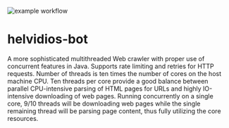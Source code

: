 ![example workflow](https://github.com/andrey-yemelyanov/helvidios-bot/actions/workflows/maven.yml/badge.svg)

# helvidios-bot

A more sophisticated multithreaded Web crawler with proper use of concurrent features in Java. Supports rate limiting and retries for HTTP requests. Number of threads is ten times the number of cores on the host machine CPU. Ten threads per core provide a good balance between parallel CPU-intensive parsing of HTML pages for URLs and highly IO-intensive downloading of web pages. Running concurrently on a single core, 9/10 threads will be downloading web pages while the single remaining thread will be parsing page content, thus fully utilizing the core resources.
